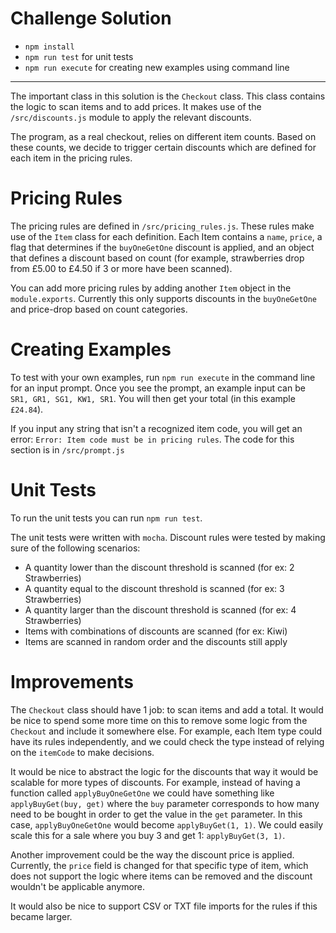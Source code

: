 Challenge Solution
===
- `npm install`
- `npm run test` for unit tests
- `npm run execute` for creating new examples using command line

---

The important class in this solution is the `Checkout` class. This class contains the logic to scan items and to add prices. It makes use of the `/src/discounts.js` module to apply the relevant discounts.

The program, as a real checkout, relies on different item counts. Based on these counts, we decide to trigger certain discounts which are defined for each item in the pricing rules.

# Pricing Rules
The pricing rules are defined in `/src/pricing_rules.js`. These rules make use of the `Item` class for each definition. Each Item contains a `name`, `price`, a flag that determines if the `buyOneGetOne` discount is applied, and an object that defines a discount based on count (for example, strawberries drop from £5.00 to £4.50 if 3 or more have been scanned).

You can add more pricing rules by adding another `Item` object in the `module.exports`. Currently this only supports discounts in the `buyOneGetOne` and price-drop based on count categories.

# Creating Examples
To test with your own examples, run `npm run execute` in the command line for an input prompt. Once you see the prompt, an example input can be `SR1, GR1, SG1, KW1, SR1`. You will then get your total (in this example `£24.84`).

If you input any string that isn't a recognized item code, you will get an error: `Error: Item code must be in pricing rules`. The code for this section is in `/src/prompt.js`

# Unit Tests
To run the unit tests you can run `npm run test`.

The unit tests were written with `mocha`. Discount rules were tested by making sure of the following scenarios:
  - A quantity lower than the discount threshold is scanned (for ex: 2 Strawberries)
  - A quantity equal to the discount threshold is scanned (for ex: 3 Strawberries)
  - A quantity larger than the discount threshold is scanned (for ex: 4 Strawberries)
  - Items with combinations of discounts are scanned (for ex: Kiwi)
  - Items are scanned in random order and the discounts still apply

# Improvements
The `Checkout` class should have 1 job: to scan items and add a total. It would be nice to spend some more time on this to remove some logic from the `Checkout` and include it somewhere else. For example, each Item type could have its rules independently, and we could check the type instead of relying on the `itemCode` to make decisions.

It would be nice to abstract the logic for the discounts that way it would be scalable for more types of discounts. For example, instead of having a function called `applyBuyOneGetOne` we could have something like `applyBuyGet(buy, get)` where the `buy` parameter corresponds to how many need to be bought in order to get the value in the `get` parameter. In this case, `applyBuyOneGetOne` would become `applyBuyGet(1, 1)`. We could easily scale this for a sale where you buy 3 and get 1: `applyBuyGet(3, 1)`.

Another improvement could be the way the discount price is applied. Currently, the `price` field is changed for that specific type of item, which does not support the logic where items can be removed and the discount wouldn't be applicable anymore.

It would also be nice to support CSV or TXT file imports for the rules if this became larger.
